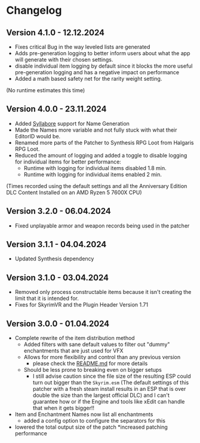 ﻿# Changelog

## Version 4.1.0 - 12.12.2024
* Fixes critical Bug in the way leveled lists are generated
* Adds pre-generation logging to better inform users about what the app will generate with their chosen settings.
* disable individual item logging by default since it blocks the more useful pre-generation logging and has a negative impact on performance
* Added a math based safety net for the rarity weight setting.

(No runtime estimates this time)

## Version 4.0.0 - 23.11.2024
* Added [Syllabore](https://github.com/kesac/Syllabore) support for Name Generation
* Made the Names more variable and not fully stuck with what their EditorID would be.
* Renamed more parts of the Patcher to Synthesis RPG Loot from Halgaris RPG Loot.
* Reduced the amount of logging and added a toggle to disable logging for individual items for better performance:
  * Runtime with logging for individual items disabled 1.8 min.
  * Runtime with logging for individual items enabled 2 min.

(Times recorded using the default settings and all the Anniversary Edition DLC Content Installed on an AMD Ryzen 5 7600X CPU)

## Version 3.2.0 - 06.04.2024
* Fixed unplayable armor and weapon records being used in the patcher

## Version 3.1.1 - 04.04.2024
* Updated Synthesis dependency

## Version 3.1.0 - 03.04.2024
* Removed only process constructable items because it isn't creating the limit that it is intended for.
* Fixes for SkyrimVR and the Plugin Header Version 1.71

## Version 3.0.0 - 01.04.2024
* Complete rewrite of the item distribution method
  * Added filters with sane default values to filter out "dummy" enchantments that are just used for VFX
  * Allows for more flexibility and control than any previous version
    * please check the [README.md](README.md) for more details
  * Should be less prone to breaking even on bigger setups
    * I still advise caution since the file size of the resulting ESP could turn out bigger than 
      the `Skyrim.esm` (The default settings of this patcher with a fresh steam install results 
      in an ESP that is over double the size than the largest official DLC) and I can't guarantee how
      or if the Engine and tools like xEdit can handle that when it gets bigger!!
* Item and Enchantment Names now list all enchantments
  * added a config option to configure the separators for this
* lowered the total output size of the patch
*increased patching performance

